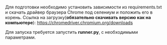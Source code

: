 Для подготовки необходимо установить зависимости из requirements.txt и скачать драйвер браузера Chrome под селениум и положить его в корень.
Ссылка на загрузку(**обязательно скачивать версию как на компьютере**): https://chromedriver.chromium.org/downloads

Для запуска требуется запустить **runner.py**, с необходимыми параметрами.